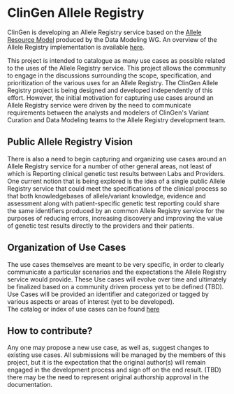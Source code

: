 # ClinGen Allele Registry
ClinGen is developing an Allele Registry service based on the [Allele Resource Model](http://datamodel.clinicalgenome.org/allele/) produced by the Data Modeling WG. An overview of the Allele Registry implementation is available [here](http://datamodel.clinicalgenome.org/allele/implementation/applications/).

This project is intended to catalogue as many use cases as possible related to the uses of the Allele Registry service. This project allows the community to engage in the discussions surrounding the scope, specification, and prioritization of the various uses for an Allele Registry.  The ClinGen Allele Registry project is being designed and developed independently of this effort.  However, the initial motivation for capturing use cases around an Allele Registry service were driven by the need to communicate requirements between the analysts and modelers of ClinGen's Variant Curation and Data Modeling teams to the Allele Registry development team.  

Public Allele Registry Vision
---
There is also a need to begin capturing and organizing use cases around an Allele Registry service for a number of other general areas, not least of which is Reporting clinical genetic test results between Labs and Providers. One current notion that is being explored is the idea of a single public Allele Registry service that could meet the specifications of the clinical process so that both knowledgebases of allele/variant knowledge, evidence and assessment along with patient-specific genetic test reporting could share the same identifiers produced by an common Allele Registry service for the purposes of reducing errors, increasing discovery and improving the value of genetic test results directly to the providers and their patients.

Organization of Use Cases
---
The use cases themselves are meant to be very specific, in order to clearly communicate a particular scenarios and the expectations the Allele Registry service would provide.  These Use cases will evolve over time and ultimately be finalized based on a community driven process yet to be defined (TBD).  
Use Cases will be provided an identifier and categorized or tagged by various aspects or areas of interest (yet to be developed).  
The catalog or index of use cases can be found [here](./docs/use-cases/index.md)

How to contribute?
---
Any one may propose a new use case, as well as, suggest changes to existing use cases. All submissions will be managed by the members of this project, but it is the expectation that the original author(s) will remain engaged in the development process and sign off on the end result. (TBD) there may be the need to represent original authorship approval in the documentation.

